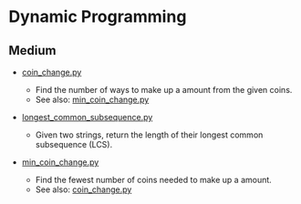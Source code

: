 Dynamic Programming
===================

## Medium

+ [coin_change.py](coin_change.py)
  - Find the number of ways to make up a amount from the given coins. 
  - See also: [min_coin_change.py](min_coin_change.py)

+ [longest_common_subsequence.py](longest_common_subsequence.py)
  - Given two strings, return the length of their longest common subsequence (LCS).

+ [min_coin_change.py](min_coin_change.py)
  - Find the fewest number of coins needed to make up a amount. 
  - See also: [coin_change.py](coin_change.py)



